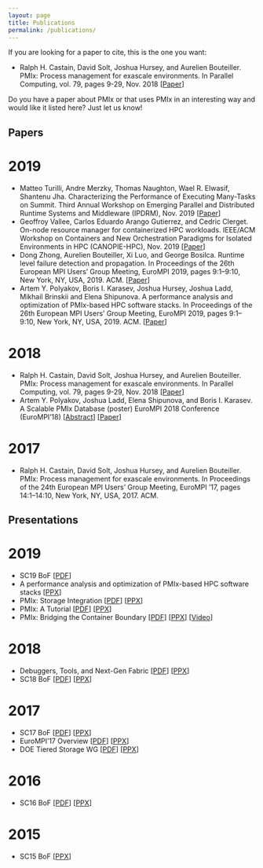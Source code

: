 ```yaml
---
layout: page
title: Publications
permalink: /publications/
---
```


If you are looking for a paper to cite, this is the one you want:

 - Ralph H. Castain, David Solt, Joshua Hursey, and Aurelien Bouteiller.
   PMIx: Process management for exascale environments. In Parallel
   Computing, vol. 79, pages 9-29, Nov. 2018
   \[[Paper](https://doi.org/10.1016/j.parco.2018.08.002)\]

Do you have a paper about PMIx or that uses PMIx in an interesting way and would like it listed here? Just let us know!

Papers
------

2019
====

 - Matteo Turilli, Andre Merzky, Thomas Naughton, Wael R. Elwasif, Shantenu Jha. Characterizing the Performance of Executing Many-Tasks on Summit. Third Annual Workshop on Emerging Parallel and Distributed Runtime Systems and Middleware (IPDRM), Nov. 2019 \[[Paper](https://conferences.computer.org/sc19w/2019/#!/toc/11)\]
 - Geoffroy Vallee, Carlos Eduardo Arango Gutierrez, and Cedric Clerget. On-node resource manager for containerized HPC workloads. IEEE/ACM Workshop on Containers and New Orchestration Paradigms for Isolated Environments in HPC (CANOPIE-HPC), Nov. 2019 \[[Paper](https://www.canopie-hpc.org/wp-content/uploads/2019/12/PMIx-Canopie-HPC-2019.pdf)\]
 - Dong Zhong, Aurelien Bouteiller, Xi Luo, and George Bosilca. Runtime level failure detection and propagation. In Proceedings of the 26th European MPI Users’ Group Meeting, EuroMPI 2019, pages 9:1–9:10, New York, NY, USA, 2019. ACM. \[[Paper](https://doi.org/10.1145/3343211.3343225)\]
 - Artem Y. Polyakov, Boris I. Karasev, Joshua Hursey, Joshua Ladd, Mikhail Brinskii and Elena Shipunova. A performance analysis and optimization of PMIx-based HPC software stacks. In Proceedings of the 26th European MPI Users’ Group Meeting, EuroMPI 2019, pages 9:1–9:10, New York, NY, USA, 2019. ACM. \[[Paper](https://doi.org/10.1145/3343211.3343220)\]

2018
====

 - Ralph H. Castain, David Solt, Joshua Hursey, and Aurelien Bouteiller. PMIx: Process management for exascale environments. In Parallel Computing, vol. 79, pages 9-29, Nov. 2018 \[[Paper](https://doi.org/10.1016/j.parco.2018.08.002)\]
 - Artem Y. Polyakov, Joshua Ladd, Elena Shipunova, and Boris I. Karasev. A Scalable PMIx Database (poster) EuroMPI 2018 Conference (EuroMPI’18) \[[Abstract](https://eurompi2018.bsc.es/sites/default/files/uploaded/dstore_empi2018.pdf)\] \[[Paper](https://eurompi2018.bsc.es/sites/default/files/uploaded/Polyakov_PMIx_EuroMPI2018_poster.pdf)\]

2017
====

 - Ralph H. Castain, David Solt, Joshua Hursey, and Aurelien Bouteiller. PMIx: Process management for exascale environments. In Proceedings of the 24th European MPI Users’ Group Meeting, EuroMPI ’17, pages 14:1–14:10, New York, NY, USA, 2017. ACM.

Presentations
-------------

2019
====
 - SC19 BoF \[[PDF](/uploads/2019/12/PMIx-SC-BoF-2019.pdf)\]
 - A performance analysis and optimization of PMIx-based HPC software stacks \[[PPX](/uploads/2019/09/2019_EMPI_Polyakov_PMIx_v5.pptx)\]
 - PMIx: Storage Integration \[[PDF](/uploads/2019/09/PMIx-LWG.pdf)\] \[[PPX](/uploads/2019/09/PMIx-LWG.pptx)\]
 - PMIx: A Tutorial \[[PDF](/uploads/2019/06/PMIxTutorial-June2019-pub.pdf)\] \[[PPX](/uploads/2019/06/PMIxTutorial-June2019-pub.pptx)\]
 - PMIx: Bridging the Container Boundary \[[PDF](/uploads/2019/04/PMIxSUG2019.pdf)\] \[[PPX](https://www.slideshare.net/rcastain/pmix-bridging-the-container-boundary)\] \[[Video](https://www.sylabs.io/2019/04/sug-talk-intels-ralph-castain-on-bridging-the-container-boundary-with-pmix/)\]

2018
====
 - Debuggers, Tools, and Next-Gen Fabric \[[PDF](/uploads/2018/11/PMIxF2F.pdf)\] \[[PPX](https://www.slideshare.net/rcastain/pmix-debuggers-and-fabric-support)\]
 - SC18 BoF \[[PDF](/uploads/2018/11/PMIx-BoF-2018.pdf)\] \[[PPX](https://www.slideshare.net/rcastain/sc18-bof-presentation)\]

2017
====
 - SC17 BoF \[[PDF](/uploads/2018/11/SC17-BoFPresentation.pdf)\] \[[PPX](https://www.slideshare.net/rcastain/eurompi-2017-pmix-presentation)\]
 - EuroMPI’17 Overview \[[PDF](/uploads/2018/11/EuroMPI-2017-Presentation.pdf)\] \[[PPX](https://www.slideshare.net/rcastain/eurompi-2017-pmix-presentation)\]
 - DOE Tiered Storage WG \[[PDF](/uploads/2018/11/PMIx-TieredStorage.pdf)\] \[[PPX](https://www.slideshare.net/rcastain/pmix-tiered-storage-support)\]

2016
====
 - SC16 BoF \[[PDF](/uploads/2018/11/SC16-PMIxBoF.pdf)\] \[[PPX](https://www.slideshare.net/rcastain/sc16-pmix-bof-presentation)\]

2015
====
 - SC15 BoF \[[PPX](https://www.slideshare.net/rcastain/sc15-pmix-birdsofafeather)\]


